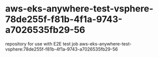 # aws-eks-anywhere-test-vsphere-78de255f-f81b-4f1a-9743-a7026535fb29-56
repository for use with E2E test job aws-eks-anywhere-test-vsphere:78de255f-f81b-4f1a-9743-a7026535fb29-56
